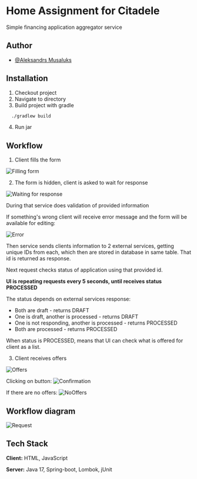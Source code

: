 
# Home Assignment for Citadele

Simple financing application aggregator service


## Author

- [@Aleksandrs Musaluks](https://github.com/Vestamix)


## Installation

1) Checkout project
2) Navigate to directory
3) Build project with gradle
```bash
  ./gradlew build
```
4) Run jar

## Workflow

1. Client fills the form

![Filling form](https://i.postimg.cc/N0tDG391/filliing-Form.png)

2. The form is hidden, client is asked to wait for response

![Waiting for response](https://i.postimg.cc/XNxYsdk3/Screenshot-2023-09-01-at-09-21-43.png)

During that service does validation of provided information

If something's wrong client will receive error message and the form will be available for editing:

![Error](https://i.postimg.cc/tTyJvHSm/Screenshot-2023-09-01-at-09-48-49.png)

Then service sends clients information to 2 external services, getting unique IDs from each, which then
are stored in database in same table. That id is returned as response.

Next request checks status of application using that provided id.


**UI is repeating requests every 5 seconds, until receives status PROCESSED**

The status depends on external services response:
- Both are draft - returns DRAFT
- One is draft, another is processed - returns DRAFT
- One is not responding, another is processed - returns PROCESSED
- Both are processed - returns PROCESSED

When status is PROCESSED, means that UI can check what is offered for client as a list.

3. Client receives offers

![Offers](https://i.postimg.cc/ncm2B4mV/Screenshot-2023-09-01-at-09-41-09.png)

Clicking on button:
![Confirmation](https://i.postimg.cc/JnqNPxqZ/Screenshot-2023-09-01-at-09-53-54.png)

If there are no offers:
![NoOffers](https://i.postimg.cc/2SnN3LGg/Screenshot-2023-09-01-at-09-59-00.png)

## Workflow diagram

![Request](https://i.postimg.cc/wTwvWLHL/diag1.png)

## Tech Stack

**Client:** HTML, JavaScript

**Server:** Java 17, Spring-boot, Lombok, jUnit

